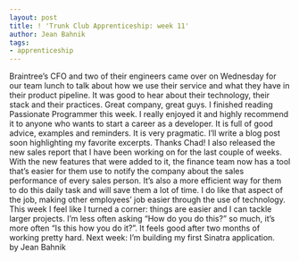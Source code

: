 ```yaml
---
layout: post
title: ! 'Trunk Club Apprenticeship: week 11'
author: Jean Bahnik
tags:
- apprenticeship
---
```

Braintree’s CFO and two of their engineers came over on Wednesday for our team lunch to talk about how we use their service and what they have in their product pipeline. It was good to hear about their technology, their stack and their practices. Great company, great guys.
I finished reading Passionate Programmer this week. I really enjoyed it and highly recommend it to anyone who wants to start a career as a developer. It is full of good advice, examples and reminders. It is very pragmatic. I’ll write a blog post soon highlighting my favorite excerpts. Thanks Chad!
I also released the new sales report that I have been working on for the last couple of weeks. With the new features that were added to it, the finance team now has a tool that’s easier for them use to notify the company about the sales performance of every sales person. It’s also a more efficient way for them to do this daily task and will save them a lot of time. I do like that aspect of the job, making other employees’ job easier through the use of technology.
This week I feel like I turned a corner: things are easier and I can tackle larger projects. I’m less often asking “How do you do this?” so much, it’s more often “Is this how you do it?”. It feels good after two months of working pretty hard.
Next week: I’m building my first Sinatra application.
by Jean Bahnik
